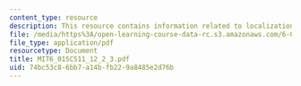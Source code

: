 ```yaml
---
content_type: resource
description: This resource contains information related to localization.
file: /media/https%3A/open-learning-course-data-rc.s3.amazonaws.com/6-01sc-introduction-to-electrical-engineering-and-computer-science-i-spring-2011/74bc53c86bb7a14bfb229a8485e2d76b_MIT6_01SCS11_12_2_3.pdf
file_type: application/pdf
resourcetype: Document
title: MIT6_01SCS11_12_2_3.pdf
uid: 74bc53c8-6bb7-a14b-fb22-9a8485e2d76b
---
```

